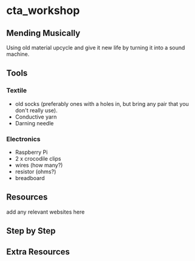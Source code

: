 # cta_workshop

## Mending Musically

Using old material upcycle and give it new life by turning it into a sound machine. 

## Tools
### Textile
 - old socks (preferably ones with a holes in, but bring any pair that you don't really use).
 - Conductive yarn
 - Darning needle
### Electronics
 - Raspberry Pi
 - 2 x crocodile clips
 - wires (how many?)
 - resistor (ohms?)
 - breadboard

## Resources
add any relevant websites here

## Step by Step 

## Extra Resources 
